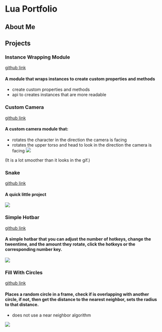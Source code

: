 # Lua Portfolio
## About Me


## Projects
### Instance Wrapping Module
[github link](https://github.com/Ocipa/Wrapped-Object-Library)
#### A module that wraps instances to create custom properties and methods
* create custom properties and methods
* api to creates instances that are more readable


### Custom Camera
[github link](https://github.com/Ocipa/lua-portfolio/blob/main/custom-camera.lua)
#### A custom camera module that:
* rotates the character in the direction the camera is facing
* rotates the upper torso and head to look in the direction the camera is facing
![](https://media.giphy.com/media/xkQXABYfWJ8RTAXKeF/giphy.gif)

(It is a lot smoother than it looks in the gif.)


### Snake
[github link](https://github.com/Ocipa/lua-portfolio/blob/main/snake.lua)
#### A quick little project
![](https://media.giphy.com/media/ZVVUBz9fL6MKqBgid9/giphy.gif)


### Simple Hotbar
[github link](https://github.com/Ocipa/lua-portfolio/blob/main/hotbar.lua)
#### A simple hotbar that you can adjust the number of hotkeys, change the tweentime, and the amount they rotate, click the hotkeys or the corresponding number key.
![](https://media.giphy.com/media/It0YJaHq7ngmwRcYP0/giphy.gif)


### Fill With Circles
[github link](https://github.com/Ocipa/lua-portfolio/blob/main/fill-with-circles.lua)
#### Places a random circle in a frame, check if is overlapping with another circle, if not, then get the distance to the nearest neighbor, sets the radius to that distance.
* does not use a near neighbor algorithm

![](https://i.ibb.co/ZxDj2Rp/fill-with-circles.png)

